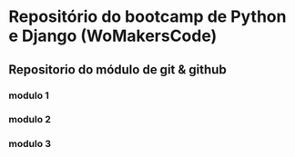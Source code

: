 # Repositório do bootcamp de Python e Django (WoMakersCode)


## Repositorio do módulo de git & github


### modulo 1

### modulo 2

### modulo 3